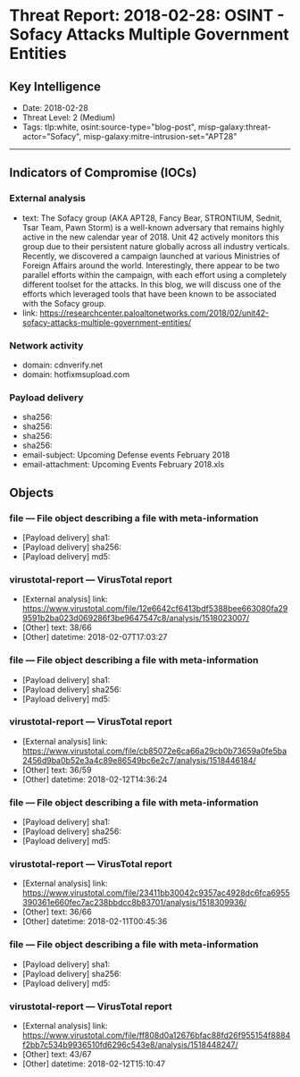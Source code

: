 # Threat Report: 2018-02-28: OSINT - Sofacy Attacks Multiple Government Entities


## Key Intelligence
* Date: 2018-02-28
* Threat Level: 2 (Medium)
* Tags: tlp:white, osint:source-type="blog-post", misp-galaxy:threat-actor="Sofacy", misp-galaxy:mitre-intrusion-set="APT28"

---

## Indicators of Compromise (IOCs)
### External analysis
* text: The Sofacy group (AKA APT28, Fancy Bear, STRONTIUM, Sednit, Tsar Team, Pawn Storm) is a well-known adversary that remains highly active in the new calendar year of 2018. Unit 42 actively monitors this group due to their persistent nature globally across all industry verticals. Recently, we discovered a campaign launched at various Ministries of Foreign Affairs around the world. Interestingly, there appear to be two parallel efforts within the campaign, with each effort using a completely different toolset for the attacks. In this blog, we will discuss one of the efforts which leveraged tools that have been known to be associated with the Sofacy group.
* link: https://researchcenter.paloaltonetworks.com/2018/02/unit42-sofacy-attacks-multiple-government-entities/

### Network activity
* domain: cdnverify.net
* domain: hotfixmsupload.com

### Payload delivery
* sha256: <sha256>
* sha256: <sha256>
* sha256: <sha256>
* sha256: <sha256>
* email-subject: Upcoming Defense events February 2018
* email-attachment: Upcoming Events February 2018.xls

## Objects
### file — File object describing a file with meta-information
* [Payload delivery] sha1: <sha1>
* [Payload delivery] sha256: <sha256>
* [Payload delivery] md5: <md5>

### virustotal-report — VirusTotal report
* [External analysis] link: https://www.virustotal.com/file/12e6642cf6413bdf5388bee663080fa299591b2ba023d069286f3be9647547c8/analysis/1518023007/
* [Other] text: 38/66
* [Other] datetime: 2018-02-07T17:03:27

### file — File object describing a file with meta-information
* [Payload delivery] sha1: <sha1>
* [Payload delivery] sha256: <sha256>
* [Payload delivery] md5: <md5>

### virustotal-report — VirusTotal report
* [External analysis] link: https://www.virustotal.com/file/cb85072e6ca66a29cb0b73659a0fe5ba2456d9ba0b52e3a4c89e86549bc6e2c7/analysis/1518446184/
* [Other] text: 36/59
* [Other] datetime: 2018-02-12T14:36:24

### file — File object describing a file with meta-information
* [Payload delivery] sha1: <sha1>
* [Payload delivery] sha256: <sha256>
* [Payload delivery] md5: <md5>

### virustotal-report — VirusTotal report
* [External analysis] link: https://www.virustotal.com/file/23411bb30042c9357ac4928dc6fca6955390361e660fec7ac238bbdcc8b83701/analysis/1518309936/
* [Other] text: 36/66
* [Other] datetime: 2018-02-11T00:45:36

### file — File object describing a file with meta-information
* [Payload delivery] sha1: <sha1>
* [Payload delivery] sha256: <sha256>
* [Payload delivery] md5: <md5>

### virustotal-report — VirusTotal report
* [External analysis] link: https://www.virustotal.com/file/ff808d0a12676bfac88fd26f955154f8884f2bb7c534b9936510fd6296c543e8/analysis/1518448247/
* [Other] text: 43/67
* [Other] datetime: 2018-02-12T15:10:47
